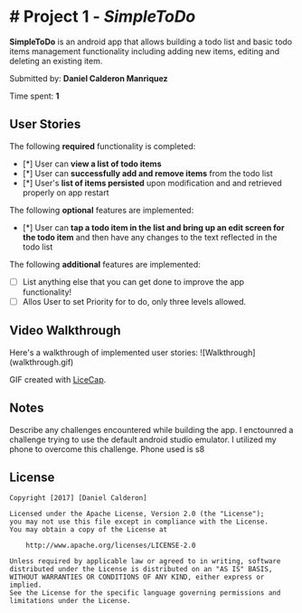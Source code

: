 # # Project 1 - *SimpleToDo*

**SimpleToDo** is an android app that allows building a todo list and basic todo items management functionality including adding new items, editing and deleting an existing item.

Submitted by: **Daniel Calderon Manriquez**

Time spent: **1** 

## User Stories

The following **required** functionality is completed:

* [*] User can **view a list of todo items**
* [*] User can **successfully add and remove items** from the todo list
* [*] User's **list of items persisted** upon modification and and retrieved properly on app restart

The following **optional** features are implemented:

* [*] User can **tap a todo item in the list and bring up an edit screen for the todo item** and then have any changes to the text reflected in the todo list

The following **additional** features are implemented:

* [ ] List anything else that you can get done to improve the app functionality!
* [ ] Allos User to set Priority for to do, only three levels allowed.
## Video Walkthrough

Here's a walkthrough of implemented user stories:
![Walkthrough] (walkthrough.gif)

GIF created with [LiceCap](http://www.cockos.com/licecap/).

## Notes

Describe any challenges encountered while building the app.
I enctounred a challenge trying to use the default android studio emulator. I utilized my phone to overcome this challenge. Phone used is s8
## License

    Copyright [2017] [Daniel Calderon]

    Licensed under the Apache License, Version 2.0 (the "License");
    you may not use this file except in compliance with the License.
    You may obtain a copy of the License at

        http://www.apache.org/licenses/LICENSE-2.0

    Unless required by applicable law or agreed to in writing, software
    distributed under the License is distributed on an "AS IS" BASIS,
    WITHOUT WARRANTIES OR CONDITIONS OF ANY KIND, either express or implied.
    See the License for the specific language governing permissions and
    limitations under the License.
